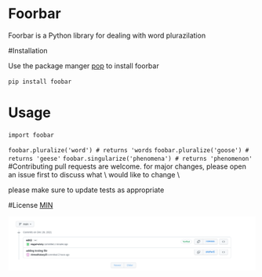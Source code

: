 # Foorbar
Foorbar is a Python library for dealing with word plurazilation

#Installation

Use the package manger [pop](http://a.com) to install foorbar

`pip install foobar`

# Usage

` import foobar `

`foobar.pluralize('word') # returns 'words`
`foobar.pluralize('goose') # returns 'geese'`
`foobar.singularize('phenomena') # returns 'phenomenon'`
#Contributing
pull requests are welcome. for major changes, please open an issue first to discuss what \ would like to change \ 

please make sure to update tests as appropriate

#License
[MIN](http://a.com)

![](https://github.com/AhmedKelany25/lab2/blob/main/images/task_git1.png)
